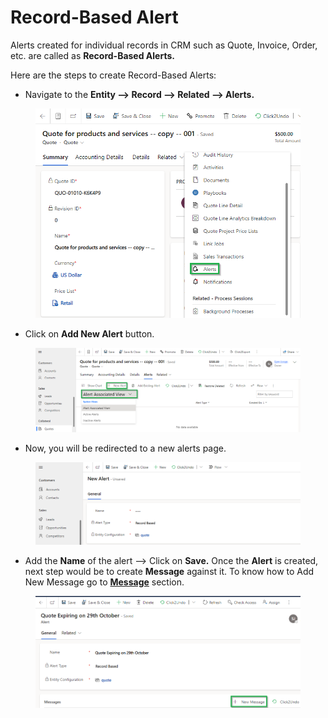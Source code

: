 # Record-Based Alert

Alerts created for individual records in CRM such as Quote, Invoice, Order, etc. are called as **Record-Based Alerts.**&#x20;

Here are the steps to create Record-Based Alerts:

* Navigate to the **Entity --> Record --> Related --> Alerts.** &#x20;

<figure><img src="../../../.gitbook/assets/1 (118).png" alt=""><figcaption></figcaption></figure>

* Click on **Add New Alert** button.

<figure><img src="../../../.gitbook/assets/2 (45).png" alt=""><figcaption></figcaption></figure>

* Now, you will be redirected to a new alerts page.

<figure><img src="../../../.gitbook/assets/3 (13).png" alt=""><figcaption></figcaption></figure>

* Add the **Name** of the alert --> Click on **Save.** Once the **Alert** is created, next step would be to create **Message** against it. To know how to Add New Message go to [**Message**](https://docs.inogic.com/alerts4dynamics/configuration/messages) section.

<figure><img src="../../../.gitbook/assets/4 (11).png" alt=""><figcaption></figcaption></figure>
